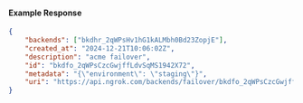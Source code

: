 <!-- Code generated for API Clients. DO NOT EDIT. -->

#### Example Response

```json
{
	"backends": ["bkdhr_2qWPsHv1hG1kALMbh0Bd23ZopjE"],
	"created_at": "2024-12-21T10:06:02Z",
	"description": "acme failover",
	"id": "bkdfo_2qWPsCzcGwjffLdvSqMS1942X72",
	"metadata": "{\"environment\": \"staging\"}",
	"uri": "https://api.ngrok.com/backends/failover/bkdfo_2qWPsCzcGwjffLdvSqMS1942X72"
}
```

